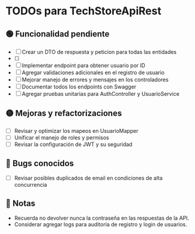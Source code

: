 ﻿# TODOs para TechStoreApiRest

## 🟢 Funcionalidad pendiente

- [ ] Crear un DTO de respuesta y peticion para todas las entidades
- [ ] 
- [ ] Implementar endpoint para obtener usuario por ID
- [ ] Agregar validaciones adicionales en el registro de usuario
- [ ] Mejorar manejo de errores y mensajes en los controladores
- [ ] Documentar todos los endpoints con Swagger
- [ ] Agregar pruebas unitarias para AuthController y UsuarioService

## 🟡 Mejoras y refactorizaciones

- [ ] Revisar y optimizar los mapeos en UsuarioMapper
- [ ] Unificar el manejo de roles y permisos
- [ ] Revisar la configuración de JWT y su seguridad

## 🔴 Bugs conocidos

- [ ] Revisar posibles duplicados de email en condiciones de alta concurrencia

## 📝 Notas

- Recuerda no devolver nunca la contraseña en las respuestas de la API.
- Considerar agregar logs para auditoría de registro y login de usuarios.